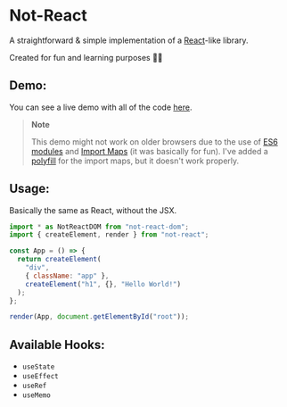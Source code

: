 # Not-React

A straightforward & simple implementation of a [React](https://github.com/facebook/react/)-like library.

Created for fun and learning purposes 🤷‍♀️

## Demo:

You can see a live demo with all of the code [here](https://githubbox.com/StyleShit/not-react).

> **Note**
>
> This demo might not work on older browsers due to the use of [ES6 modules](https://caniuse.com/#feat=es6-module)
> and [Import Maps](https://caniuse.com/#feat=import-maps) (it was basically for fun).
> I've added a [polyfill](https://github.com/guybedford/es-module-shims) for the import maps,
> but it doesn't work properly.

## Usage:

Basically the same as React, without the JSX.

```js
import * as NotReactDOM from "not-react-dom";
import { createElement, render } from "not-react";

const App = () => {
  return createElement(
    "div",
    { className: "app" },
    createElement("h1", {}, "Hello World!")
  );
};

render(App, document.getElementById("root"));
```

## Available Hooks:

- `useState`
- `useEffect`
- `useRef`
- `useMemo`
